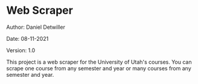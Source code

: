 # Web Scraper

Author: Daniel Detwiller

Date: 08-11-2021

Version: 1.0

This project is a web scraper for the University of Utah's courses. You can scrape one course from any semester and year or many courses from any semester and year.
